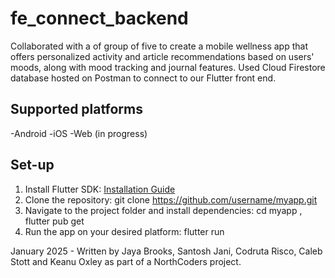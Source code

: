 # fe_connect_backend

Collaborated with a of group of five to create a mobile wellness app that offers personalized activity and article recommendations based on users' moods, along with mood tracking and journal features. Used Cloud Firestore database hosted on Postman to connect to our Flutter front end.

## Supported platforms
-Android
-iOS
-Web (in progress)

## Set-up 
1. Install Flutter SDK: [Installation Guide](https://flutter.dev/docs/get-started/install)
2. Clone the repository: git clone https://github.com/username/myapp.git
3. Navigate to the project folder and install dependencies: cd myapp , flutter pub get
4. Run the app on your desired platform: flutter run

January 2025 - Written by Jaya Brooks, Santosh Jani, Codruta Risco, Caleb Stott and Keanu Oxley as part of a NorthCoders project. 
